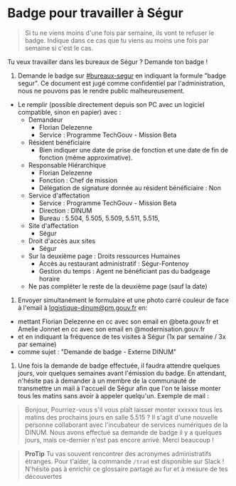 # Badge pour travailler à Ségur

> Si tu ne viens moins d'une fois par semaine, ils vont te refuser le badge. Indique dans ce cas que tu viens au moins une fois par semaine si c'est le cas.

Tu veux travailler dans les bureaux de Ségur ? Demande ton badge !

1. Demande le badge sur [\#bureaux-segur](https://startups-detat.slack.com/archives/C74HCKV8A) en indiquant la formule "badge segur". Ce document est jugé comme confidentiel par l'administration, nous ne pouvons pas le rendre public malheureusement.

* Le remplir \(possible directement depuis son PC avec un logiciel compatible, sinon en papier\) avec :
  * Demandeur
    * Florian Delezenne
    * Service : Programme TechGouv - Mission Beta 
  * Résident bénéficiaire
    * Bien indiquer une date de prise de fonction et une date de fin de fonction \(même approximative\).
  * Responsable Hiérarchique
    * Florian Delezenne
    * Fonction : Chef de mission
    * Délégation de signature donnée au résident bénéficiaire : Non
  * Service d'affectation
    * Service : Programme TechGouv - Mission Beta 
    * Direction : DINUM
    * Bureau : 5.504, 5.505, 5.509, 5.511, 5.515, 
  * Site d'affectation
    * Ségur
  * Droit d'accès aux sites
    * Ségur
  * Sur la deuxième page : Droits ressources Humaines
    * Accès au restaurant administratif : Ségur-Fontenoy
    * Gestion du temps : Agent ne bénéficiant pas du badgeage horaire
  * Ne pas compléter le reste de la deuxième page \(sauf la date\)

1. Envoyer simultanément le formulaire et une photo carré couleur de face à l'email à [logistique-dinum@pm.gouv.fr](mailto:logistique-dinum@pm.gouv.fr) en:

* mettant Florian Delezenne en cc avec son email en @beta.gouv.fr et Amelie Jonnet en cc avec son email en @modernisation.gouv.fr
* et en indiquant la fréquence de tes visites à Ségur \(1x par semaine / 3x par semaine\)
* comme sujet : "Demande de badge - Externe DINUM"

1. Une fois la demande de badge effectuée, il faudra attendre quelques jours, voir quelques semaines avant l'émission du badge. En attendant, n'hésite pas à demander à un membre de la communauté de transmettre un mail à l'accueil de Ségur afin que l'on te laisse monter tous les matins sans avoir à appeler quelqu'un. Exemple de mail :

> Bonjour, Pourriez-vous s'il vous plaît laisser monter xxxxxx tous les matins des prochains jours en salle 5.515 ? Il s'agit d'une nouvelle personne collaborant avec l'incubateur de services numériques de la DINUM. Nous avons effectué sa demande de badge il y a quelques jours, mais ce-dernier n'est pas encore arrivé. Merci beaucoup !

> **ProTip** Tu vas souvent rencontrer des acronymes administratifs étranges. Pour t'aider, la commande `/trad` est disponible sur Slack ! N'hésite pas à enrichir ce glossaire partagé au fur et à mesure de tes découvertes

